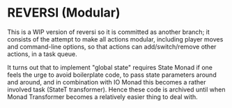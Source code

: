 # REVERSI (Modular)

This is a WIP version of reversi so it is committed as another branch; it consists of the attempt to make all actions modular, including player moves and command-line options, so that actions can add/switch/remove other actions, in a task queue.

It turns out that to implement "global state" requires State Monad if one feels the urge to avoid boilerplate code, to pass state parameters around and around, and in combination with IO Monad this becomes a rather involved task (StateT transformer). Hence these code is archived until when Monad Transformer becomes a relatively easier thing to deal with.

